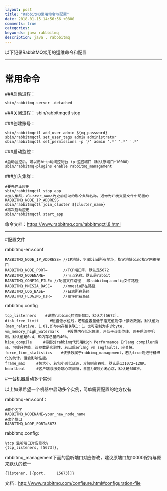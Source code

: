 ```yaml
---
layout: post
title: "RabbitMQ常用命令与配置"
date: 2018-01-15 14:56:56 +0800
comments: true
categories: 
keywords: java rabbbitmq
description: java , rabbbitmq
---
```


以下记录RabbitMQ常用的运维命令和配置

-----------------------------

# 常用命令

###启动进程：

    sbin/rabbitmq-server -detached

###关闭进程：
    sbin/rabbitmqctl stop
 
 
###创建账号：


    sbin/rabbitmqctl add_user admin ${mq_password}
    sbin/rabbitmqctl set_user_tags admin administrator
    sbin/rabbitmqctl set_permissions -p '/' admin '.*' '.*' '.*'


 
###启动监控：

    #启动监控后，可以用http访问控制台 ip:监控端口（默认原端口+10000）
    sbin/rabbitmq-plugins enable rabbitmq_management
 

###加入集群：

    #要先停止应用
    sbin/rabbitmqctl stop_app
    #加入集群，cluster_name为之前启动的那个集群名称，通常为环境变量文件中配置的RABBITMQ_NODE_IP_ADDRESS
    sbin/rabbitmqctl join_cluster ${cluster_name}
    #再次启动应用    
    sbin/rabbitmqctl start_app


命令文档：https://www.rabbitmq.com/rabbitmqctl.8.html

----------------
#配置文件

rabbitmq-env.conf

	RABBITMQ_NODE_IP_ADDRESS= //IP地址，空串bind所有地址，指定地址bind指定网络接口
	RABBITMQ_NODE_PORT=       //TCP端口号，默认是5672
	RABBITMQ_NODENAME=        //节点名称。默认是rabbit
	RABBITMQ_CONFIG_FILE= //配置文件路径 ，即rabbitmq.config文件路径
	RABBITMQ_MNESIA_BASE=     //mnesia所在路径
	RABBITMQ_LOG_BASE=        //日志所在路径
	RABBITMQ_PLUGINS_DIR=     //插件所在路径

rabbitmq.config

	tcp_listerners    #设置rabbimq的监听端口，默认为[5672]。
	disk_free_limit     #磁盘低水位线，若磁盘容量低于指定值则停止接收数据，默认值为{mem_relative, 1.0},即与内存相关联1：1，也可定制为多少byte.
	vm_memory_high_watermark    #设置内存低水位线，若低于该水位线，则开启流控机制，默认值是0.4，即内存总量的40%。
	hipe_compile     #将部分rabbimq代码用High Performance Erlang compiler编译，可提升性能，该参数是实验性，若出现erlang vm segfaults，应关掉。
	force_fine_statistics    #该参数属于rabbimq_management，若为true则进行精细化的统计，但会影响性能。
	frame_max     #包大小，若包小则低延迟，若包则高吞吐，默认是131072=128K。
	heartbeat     #客户端与服务端心跳间隔，设置为0则关闭心跳，默认是600秒。



#一台机器启动多个实例

以上如果希望一个机器中启动多个实例，简单需要配置的地方仅有

rabbitmq-env.conf：

    #改个名字
    RABBITMQ_NODENAME=your_new_node_name
	#改个端口    
    RABBITMQ_NODE_PORT=5673


rabbitmq.config:
   
    %tcp 监听端口对应修改%
    {tcp_listeners, [5673]},


rabbitmq_management下面的监听端口对应修改，建议原端口加10000保持与原来默认的统一
    
    {listener, [{port,     15673}]}







文档：http://www.rabbitmq.com/configure.html#configuration-file
